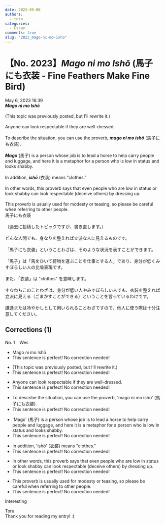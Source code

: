 ```yaml
---
date: 2023-05-06
authors:
  - toru
categories:
  - Essay
comments: true
slug: "2023_mago-ni-mo-isho"
---
```


# 【No. 2023】<strong><em>Mago ni mo Ishō</em></strong> (馬子にも衣装 - Fine Feathers Make Fine Bird)
<div class="date">May 6, 2023 16:39</div>
<div id="post"><div id="body_show_ori">
<strong><em>Mago ni mo Ishō</em></strong><br/><br/>(This topic was previously posted, but I'll rewrite it.)<br/><br/>Anyone can look respectable if they are well-dressed.<br/><br/>To describe the situation, you can use the proverb, <strong><em>mago ni mo ishō</em></strong> (馬子にも衣装).<br/><br/><strong><em>Mago</em></strong> (馬子) is a person whose job is to lead a horse to help carry people and luggage, and here it is a metaphor for a person who is low in status and looks shabby.<br/><br/>In addition, <strong><em>ishō</em></strong> (衣装) means "clothes."<br/><br/>In other words, this proverb says that even people who are low in status or look shabby can look respectable (deceive others) by dressing up.<br/><br/>This proverb is usually used for modesty or teasing, so please be careful when referring to other people.
</div></div>

<!-- more -->

<div id="post_ja"><div id="body_show_mo">
馬子にも衣装<br/><br/>（過去に投稿したトピックですが、書き直します。）<br/><br/>どんな人間でも、身なりを整えれば立派な人に見えるものです。<br/><br/>「馬子にも衣装」ということわざは、そのような状況を表すことができます。<br/><br/>「馬子」は「馬をひいて荷物を運ぶことを仕事とする人」であり、身分が低くみすぼらしい人の比喩表現です。<br/><br/>また、「衣装」は "clothes" を意味します。<br/><br/>すなわちこのことわざは、身分が低い人やみすぼらしい人でも、衣装を整えれば立派に見える（ごまかすことができる）ということを言っているわけです。<br/><br/>謙遜または冷やかしとして用いられることわざですので、他人に使う際は十分注意してください。
</div></div>

## Corrections (1)
<div id="block"><div class="first_name"> No. 1　<span class="just_name">Wes</span></div><div id="block2">
<ul class="correction_field">
<li class="incorrect">Mago ni mo Ishō</li>
<li class="corrected perfect">This sentence is perfect! No correction needed!</li>
</ul>
<ul class="correction_field">
<li class="incorrect">(This topic was previously posted, but I'll rewrite it.)</li>
<li class="corrected perfect">This sentence is perfect! No correction needed!</li>
</ul>
<ul class="correction_field">
<li class="incorrect">Anyone can look respectable if they are well-dressed.</li>
<li class="corrected perfect">This sentence is perfect! No correction needed!</li>
</ul>
<ul class="correction_field">
<li class="incorrect">To describe the situation, you can use the proverb, 'mago ni mo ishō' (馬子にも衣装).</li>
<li class="corrected perfect">This sentence is perfect! No correction needed!</li>
</ul>
<ul class="correction_field">
<li class="incorrect">'Mago' (馬子) is a person whose job is to lead a horse to help carry people and luggage, and here it is a metaphor for a person who is low in status and looks shabby.</li>
<li class="corrected perfect">This sentence is perfect! No correction needed!</li>
</ul>
<ul class="correction_field">
<li class="incorrect">In addition, 'ishō' (衣装) means "clothes."</li>
<li class="corrected perfect">This sentence is perfect! No correction needed!</li>
</ul>
<ul class="correction_field">
<li class="incorrect">In other words, this proverb says that even people who are low in status or look shabby can look respectable (deceive others) by dressing up.</li>
<li class="corrected perfect">This sentence is perfect! No correction needed!</li>
</ul>
<ul class="correction_field">
<li class="incorrect">This proverb is usually used for modesty or teasing, so please be careful when referring to other people.</li>
<li class="corrected perfect">This sentence is perfect! No correction needed!</li>
</ul>
<p class="comment_small">
 Interesting
 <br/>
</p>

</div><div class="name"><span class="just_name">Toru</span><br>
Thank you for reading my entry! :)
</div>
</div>

